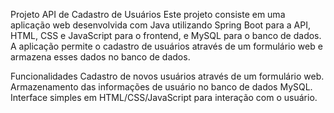 Projeto API de Cadastro de Usuários
Este projeto consiste em uma aplicação web desenvolvida com Java utilizando Spring Boot para a API, HTML, CSS e JavaScript para o frontend, e MySQL para o banco de dados. A aplicação permite o cadastro de usuários através de um formulário web e armazena esses dados no banco de dados.

Funcionalidades
Cadastro de novos usuários através de um formulário web.
Armazenamento das informações de usuário no banco de dados MySQL.
Interface simples em HTML/CSS/JavaScript para interação com o usuário.
